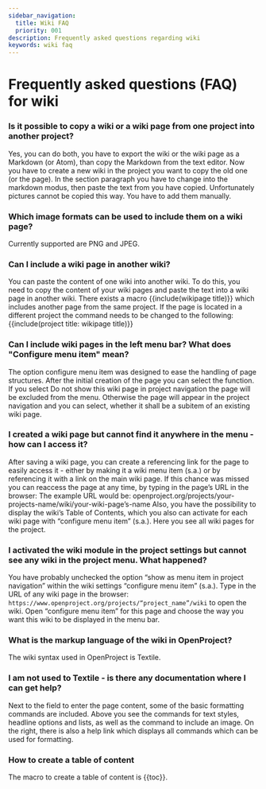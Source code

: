 ```yaml
---
sidebar_navigation:
  title: Wiki FAQ
  priority: 001
description: Frequently asked questions regarding wiki
keywords: wiki faq
---
```


# Frequently asked questions (FAQ) for wiki

### Is it possible to copy a wiki or a wiki page from one project into another project?

Yes, you can do both, you have to export the wiki or the wiki page as a Markdown (or Atom), than copy the Markdown from the text editor. Now you have to create a new wiki in the project you want to copy the old one (or the page). In the section paragraph you have to change into the markdown modus, then paste the text from you have copied. Unfortunately pictures cannot be copied this way. You have to add them manually. 

### Which image formats can be used to include them on a wiki page?

Currently supported are PNG and JPEG.

### Can I include a wiki page in another wiki?

You can paste the content of one wiki into another wiki. To do this, you need to copy the content of your wiki pages and paste the text into a wiki page in another wiki.
There exists a macro {{include(wikipage title)}} which includes another page from the same project.
If the page is located in a different project the command needs to be changed to the following: {{include(project title: wikipage title)}}

### Can I include wiki pages in the left menu bar? What does "Configure menu item" mean? 

The option configure menu item was designed to ease the handling of page structures.
After the initial creation of the page you can select the function. If you select Do not show this wiki page in project navigation the page will be excluded from the menu.
Otherwise the page will appear in the project navigation and you can select, whether it shall be a subitem of an existing wiki page.

### I created a wiki page but cannot find it anywhere in the menu - how can I access it?

After saving a wiki page, you can create a referencing link for the page to easily access it - either by making it a wiki menu item (s.a.) or by referencing it with a link on the main wiki page. If this chance was missed you can reaccess the page at any time, by typing in the page’s URL in the browser:
The example URL would be: openproject.org/projects/your-projects-name/wiki/your-wiki-page’s-name
Also, you have the possibility to display the wiki’s Table of Contents, which you also can activate for each wiki page with “configure menu item” (s.a.). Here you see all wiki pages for the project.

### I activated the wiki module in the project settings but cannot see any wiki in the project menu. What happened?

You have probably unchecked the option “show as menu item in project navigation” within the wiki settings “configure menu item” (s.a.). Type in the URL of any wiki page in the browser: `https://www.openproject.org/projects/“project_name”/wiki` to open the wiki. Open “configure menu item” for this page and choose the way you want this wiki to be displayed in the menu bar.

### What is the markup language of the wiki in OpenProject?

The wiki syntax used in OpenProject is Textile.

### I am not used to Textile - is there any documentation where I can get help?

Next to the field to enter the page content, some of the basic formatting commands are included.
Above you see the commands for text styles, headline options and lists, as well as the command to include an image.
On the right, there is also a help link which displays all commands which can be used for formatting.

### How to create a table of content

The macro to create a table of content is {{toc}}.
